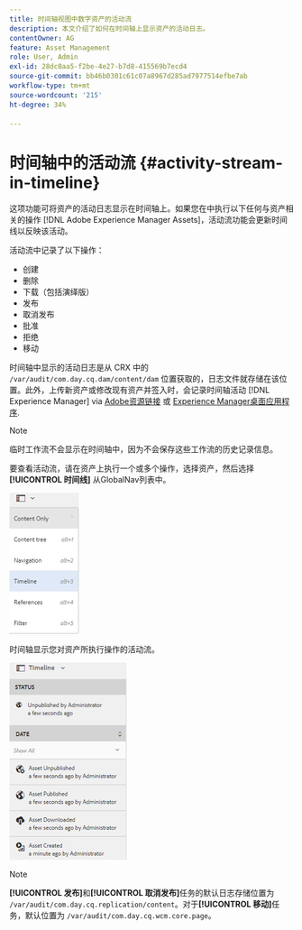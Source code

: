 ```yaml
---
title: 时间轴视图中数字资产的活动流
description: 本文介绍了如何在时间轴上显示资产的活动日志。
contentOwner: AG
feature: Asset Management
role: User, Admin
exl-id: 28dc0aa5-f2be-4e27-b7d8-415569b7ecd4
source-git-commit: bb46b0301c61c07a8967d285ad7977514efbe7ab
workflow-type: tm+mt
source-wordcount: '215'
ht-degree: 34%

---
```


# 时间轴中的活动流 {#activity-stream-in-timeline}

这项功能可将资产的活动日志显示在时间轴上。如果您在中执行以下任何与资产相关的操作 [!DNL Adobe Experience Manager Assets]，活动流功能会更新时间线以反映该活动。

活动流中记录了以下操作：

* 创建
* 删除
* 下载（包括演绎版）
* 发布
* 取消发布
* 批准
* 拒绝
* 移动

时间轴中显示的活动日志是从 CRX 中的 `/var/audit/com.day.cq.dam/content/dam` 位置获取的，日志文件就存储在该位置。此外，上传新资产或修改现有资产并签入时，会记录时间轴活动 [!DNL Experience Manager] via [Adobe资源链接](https://helpx.adobe.com/enterprise/admin-guide.html/enterprise/using/manage-assets-using-adobe-asset-link.ug.html) 或 [Experience Manager桌面应用程序](https://experienceleague.adobe.com/docs/experience-manager-desktop-app/using/release-notes.html).

>[!NOTE]
>
>临时工作流不会显示在时间轴中，因为不会保存这些工作流的历史记录信息。

要查看活动流，请在资产上执行一个或多个操作，选择资产，然后选择 **[!UICONTROL 时间线]** 从GlobalNav列表中。

![时间轴–2](assets/timeline-2.png)

时间轴显示您对资产所执行操作的活动流。

![activity_stream](assets/activity_stream.png)

>[!NOTE]
>
>**[!UICONTROL 发布]**&#x200B;和&#x200B;**[!UICONTROL 取消发布]**&#x200B;任务的默认日志存储位置为 `/var/audit/com.day.cq.replication/content`。对于&#x200B;**[!UICONTROL 移动]**&#x200B;任务，默认位置为 `/var/audit/com.day.cq.wcm.core.page`。

